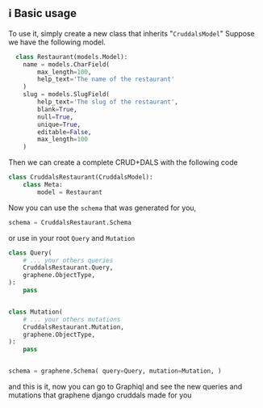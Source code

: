 ## ℹ️ Basic usage

To use it, simply create a new class that inherits "`CruddalsModel`"
Suppose we have the following model.

```python
  class Restaurant(models.Model):
    name = models.CharField(
        max_length=100,
        help_text='The name of the restaurant'
    )
    slug = models.SlugField(
        help_text='The slug of the restaurant',
        blank=True,
        null=True,
        unique=True,
        editable=False,
        max_length=100
    )
```

Then we can create a complete CRUD+DALS with the following code

```python
class CruddalsRestaurant(CruddalsModel):
    class Meta:
        model = Restaurant
```

Now you can use the `schema` that was generated for you,

```python
schema = CruddalsRestaurant.Schema
```

or use in your root `Query` and `Mutation`

```python
class Query(
    # ... your others queries
    CruddalsRestaurant.Query,
    graphene.ObjectType,
):
    pass


class Mutation(
    # ... your others mutations
    CruddalsRestaurant.Mutation,
    graphene.ObjectType,
):
    pass


schema = graphene.Schema( query=Query, mutation=Mutation, )
```

and this is it, now you can go to Graphiql and see the new queries and mutations that graphene django cruddals made for you
